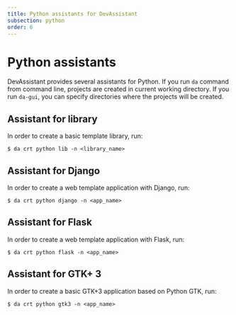 ```yaml
---
title: Python assistants for DevAssistant
subsection: python
order: 6
---
```


# Python assistants

DevAssistant provides several assistants for Python. If you run `da` command from command line, projects are created in current working directory.
If you run `da-gui`, you can specify directories where the projects will be created.

## Assistant for library

In order to create a basic template library, run:

```
$ da crt python lib -n <library_name>
```

## Assistant for Django

In order to create a web template application with Django, run:

```
$ da crt python django -n <app_name>
```

## Assistant for Flask

In order to create a web template application with Flask, run:

```
$ da crt python flask -n <app_name>
```

## Assistant for GTK+ 3

In order to create a basic GTK+3 application based on Python GTK, run:

```
$ da crt python gtk3 -n <app_name>
```
